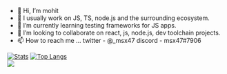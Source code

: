 - 👋 Hi, I’m mohit
- 👀 I usually work on JS, TS, node.js and the surrounding ecosystem. 
- 🌱 I’m currently learning testing frameworks for JS apps.
- 💞️ I’m looking to collaborate on react, js, node.js, dev toolchain projects.
- 📫 How to reach me ... twitter - @_msx47 discord - msx47#7906

[![Stats](https://github-readme-stats.vercel.app/api?username=msx47&hide=contribs,issues&show_icons=true&theme=radical)](https://github.com/msx47/github-readme-stats)
[![Top Langs](https://github-readme-stats.vercel.app/api/top-langs/?username=msx47&layout=compact)](https://github.com/msx47/github-readme-stats)
<br/>
![](https://komarev.com/ghpvc/?username=msx47&color=green)

